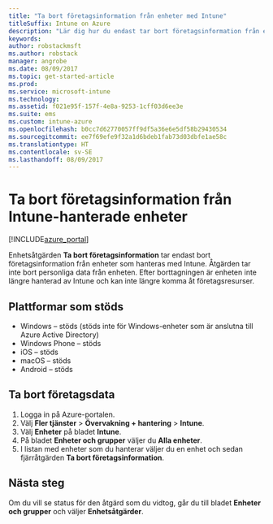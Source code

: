 ```yaml
---
title: "Ta bort företagsinformation från enheter med Intune"
titleSuffix: Intune on Azure
description: "Lär dig hur du endast tar bort företagsinformation från enheter som du hanterar med Intune.\""
keywords: 
author: robstackmsft
ms.author: robstack
manager: angrobe
ms.date: 08/09/2017
ms.topic: get-started-article
ms.prod: 
ms.service: microsoft-intune
ms.technology: 
ms.assetid: f021e95f-157f-4e8a-9253-1cff03d6ee3e
ms.suite: ems
ms.custom: intune-azure
ms.openlocfilehash: b0cc7d62770057ff9df5a36e6e5df58b29430534
ms.sourcegitcommit: ee7f69efe9f32a1d6bdeb1fab73d03dbfe1ae58c
ms.translationtype: HT
ms.contentlocale: sv-SE
ms.lasthandoff: 08/09/2017
---
```

# <a name="remove-company-data-from-intune-managed-devices"></a>Ta bort företagsinformation från Intune-hanterade enheter


[!INCLUDE[azure_portal](./includes/azure_portal.md)]

Enhetsåtgärden **Ta bort företagsinformation** tar endast bort företagsinformation från enheter som hanteras med Intune. Åtgärden tar inte bort personliga data från enheten. Efter borttagningen är enheten inte längre hanterad av Intune och kan inte längre komma åt företagsresurser.

## <a name="supported-platforms"></a>Plattformar som stöds

- Windows – stöds (stöds inte för Windows-enheter som är anslutna till Azure Active Directory)
- Windows Phone – stöds
- iOS – stöds
- macOS – stöds
- Android – stöds

## <a name="how-to-remove-company-data"></a>Ta bort företagsdata

1. Logga in på Azure-portalen.
2. Välj **Fler tjänster** > **Övervakning + hantering** > **Intune**.
3. Välj **Enheter** på bladet **Intune**.
4. På bladet **Enheter och grupper** väljer du **Alla enheter**.
5. I listan med enheter som du hanterar väljer du en enhet och sedan fjärråtgärden **Ta bort företagsinformation**.

## <a name="next-steps"></a>Nästa steg

Om du vill se status för den åtgärd som du vidtog, går du till bladet **Enheter och grupper** och väljer **Enhetsåtgärder**.
